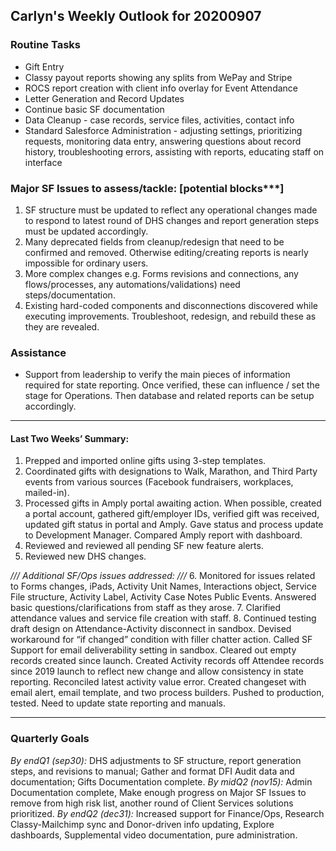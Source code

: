 ## Carlyn's Weekly Outlook for 20200907
### Routine Tasks
* Gift Entry
* Classy payout reports showing any splits from WePay and Stripe
* ROCS report creation with client info overlay for Event Attendance
* Letter Generation and Record Updates
* Continue basic SF documentation
* Data Cleanup - case records, service files, activities, contact info
* Standard Salesforce Administration - adjusting settings, prioritizing requests, monitoring data entry, answering questions about record history, troubleshooting errors, assisting with reports, educating staff on interface

### Major SF Issues to assess/tackle: [potential blocks***]
1. SF structure must be updated to reflect any operational changes made to respond to latest round of DHS changes and report generation steps must be updated accordingly.
2. Many deprecated fields from cleanup/redesign that need to be confirmed and removed.  Otherwise editing/creating reports is nearly impossible for ordinary users.
3. More complex changes e.g. Forms revisions and connections, any flows/processes, any automations/validations) need steps/documentation.
4. Existing hard-coded components and disconnections discovered while executing improvements. Troubleshoot, redesign, and rebuild these as they are revealed.

### Assistance
* Support from leadership to verify the main pieces of information required for state reporting.  Once verified, these can influence / set the stage for Operations.  Then database and related reports can be setup accordingly.

- - - -
#### Last Two Weeks’ Summary:
1. Prepped and imported online gifts using 3-step templates.
2. Coordinated gifts with designations to Walk, Marathon, and Third Party events from various sources (Facebook fundraisers, workplaces, mailed-in).
3. Processed gifts in Amply portal awaiting action.  When possible, created a portal account, gathered gift/employer IDs, verified gift was received, updated gift status in portal and Amply.  Gave status and process update to Development Manager.  Compared Amply report with dashboard.
4. Reviewed and reviewed all pending SF new feature alerts.  
5. Reviewed new DHS changes.  

*/// Additional SF/Ops issues addressed: ///*
6. Monitored for issues related to Forms changes, iPads, Activity Unit Names, Interactions object, Service File structure, Activity Label, Activity Case Notes Public Events.  Answered basic questions/clarifications from staff as they arose.
7. Clarified attendance values and service file creation with staff. 
8. Continued testing draft design on Attendance-Activity disconnect in sandbox.  Devised workaround for “if changed” condition with filler chatter action.  Called SF Support for email deliverability setting in sandbox.  Cleared out empty records created since launch.  Created Activity records off Attendee records since 2019 launch to reflect new change and allow consistency in state reporting.  Reconciled latest activity value error.  Created changeset with email alert, email template, and two process builders.  Pushed to production, tested.  Need to update state reporting and manuals.

- - - -
### Quarterly Goals
*By endQ1 (sep30):* DHS adjustments to SF structure, report generation steps, and revisions to manual; Gather and format DFI Audit data and documentation; Gifts Documentation complete.
*By midQ2 (nov15):* Admin Documentation complete, Make enough progress on Major SF Issues to remove from high risk list, another round of Client Services solutions prioritized.
*By endQ2 (dec31):* Increased support for Finance/Ops, Research Classy-Mailchimp sync and Donor-driven info updating, Explore dashboards, Supplemental video documentation, pure administration.